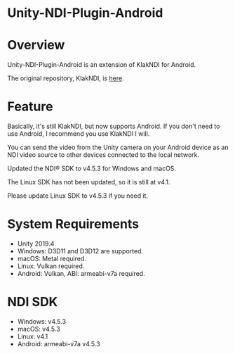 # Unity-NDI-Plugin-Android

# Overview

Unity-NDI-Plugin-Android is an extension of KlakNDI for Android.

The original repository, KlakNDI, is [here](https://github.com/keijiro/KlakNDI).

# Feature
Basically, it's still KlakNDI, but now supports Android. If you don't need to use Android, I recommend you use KlakNDI I will.

You can send the video from the Unity camera on your Android device as an NDI video source to other devices connected to the local network.

Updated the NDI® SDK to v4.5.3 for Windows and macOS.

The Linux SDK has not been updated, so it is still at v4.1.

Please update Linux SDK to v4.5.3 if you need it.
# System Requirements
- Unity 2019.4
- Windows: D3D11 and D3D12 are supported.
- macOS: Metal required.
- Linux: Vulkan required.
- Android: Vulkan, ABI: armeabi-v7a required. 

# NDI SDK
- Windows: v4.5.3
- macOS: v4.5.3
- Linux: v4.1
- Android: armeabi-v7a v4.5.3
